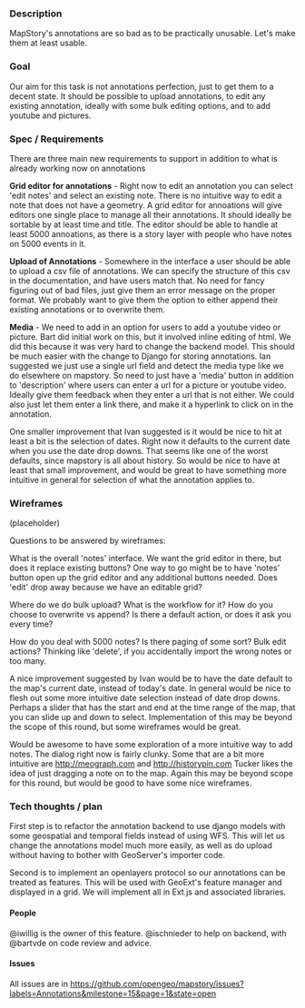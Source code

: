 ### Description

MapStory's annotations are so bad as to be practically unusable. Let's make them at least usable.

### Goal

Our aim for this task is not annotations perfection, just to get them to a decent state. It should be 
possible to upload annotations, to edit any existing annotation, ideally with some bulk editing options,
and to add youtube and pictures.

### Spec / Requirements

There are three main new requirements to support in addition to what is already working now on annotations

**Grid editor for annotations** - Right now to edit an annotation you can select 'edit notes' and select an existing 
note. There is no intuitive way to edit a note that does not have a geometry. A grid editor for annoations will
give editors one single place to manage all their annotations. It should ideally be sortable by at least time and
title. The editor should be able to handle at least 5000 annoations, as there is a story layer with people who have 
notes on 5000 events in it.

**Upload of Annotations** - Somewhere in the interface a user should be able to upload a csv file of annotations.
We can specify the structure of this csv in the documentation, and have users match that. No need for fancy figuring
out of bad files, just give them an error message on the proper format. We probably want to give them the option
to either append their existing annotations or to overwrite them.

**Media** - We need to add in an option for users to add a youtube video or picture. Bart did initial work on this,
but it involved inline editing of html. We did this because it was very hard to change the backend model. This 
should be much easier with the change to Django for storing annotations. Ian suggested we just use a single url
field and detect the media type like we do elsewhere on mapstory. So need to just have a 'media' button in addition
to 'description' where users can enter a url for a picture or youtube video. Ideally give them feedback when they
enter a url that is not either. We could also just let them enter a link there, and make it a hyperlink to click
on in the annotation.

One smaller improvement that Ivan suggested is it would be nice to hit at least a bit is the selection of dates.
Right now it defaults to the current date when you use the date drop downs. That seems like one of the worst defaults,
since mapstory is all about history. So would be nice to have at least that small improvement, and would be great
to have something more intuitive in general for selection of what the annotation applies to. 

### Wireframes
(placeholder)

Questions to be answered by wireframes:

What is the overall 'notes' interface. We want the grid editor in there, but does it replace existing buttons?
One way to go might be to have 'notes' button open up the grid editor and any additional buttons needed. Does
'edit' drop away because we have an editable grid? 

Where do we do bulk upload? What is the workflow for it? How do you choose to overwrite vs append? Is there
a default action, or does it ask you every time? 

How do you deal with 5000 notes? Is there paging of some sort? Bulk edit actions? Thinking like 'delete', if
you accidentally import the wrong notes or too many.

A nice improvement suggested by Ivan would be to have the date default to the map's current date, instead of
today's date. In general would be nice to flesh out some more intuitive date selection instead of date drop
downs. Perhaps a slider that has the start and end at the time range of the map, that you can slide up and down to select.
Implementation of this may be beyond the scope of this round, but some wireframes would be great. 

Would be awesome to have some exploration of a more intuitive way to add notes. The dialog right now is fairly
clunky. Some that are a bit more intuitive are http://meograph.com and http://historypin.com Tucker likes the 
idea of just dragging a note on to the map. Again this may be beyond scope for this round, but would be good
to have some nice wireframes.


### Tech thoughts / plan

First step is to refactor the annotation backend to use django models with some geospatial and temporal fields
instead of using WFS. This will let us change the annotations model much more easily, as well as do upload without
having to bother with GeoServer's importer code.

Second is to implement an openlayers protocol so our annotations can be treated as features. This will be used with
GeoExt's feature manager and displayed in a grid. We will implement all in Ext.js and associated libraries.
 

#### People
@iwillig is the owner of this feature. @ischnieder to help on backend, with @bartvde on code review and advice.

#### Issues

All issues are in https://github.com/opengeo/mapstory/issues?labels=Annotations&milestone=15&page=1&state=open
